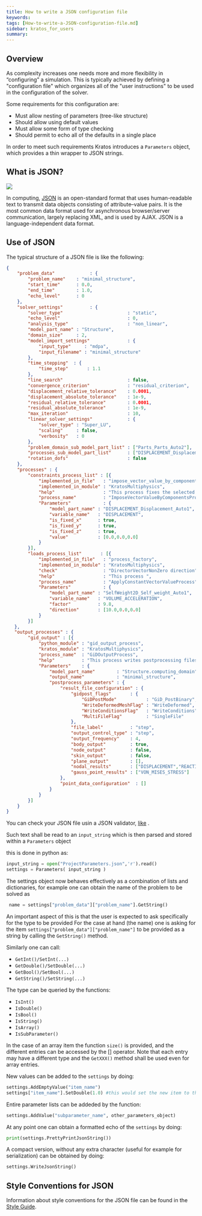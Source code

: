 ```yaml
---
title: How to write a JSON configuration file
keywords: 
tags: [How-to-write-a-JSON-configuration-file.md]
sidebar: kratos_for_users
summary: 
---
```


## Overview

As complexity increases one needs more and more flexibility in “configuring” a simulation. This is typically achieved by defining a "configuration file" which organizes all of the "user instructions" to be used in the configuration of the solver. 

Some requirements for this configuration are:

*    Must allow nesting of parameters (tree-like structure)
*    Should allow using default values
*    Must allow some form of type checking
*    Should permit to echo all of the defaults in a single place 

In order to meet such requirements Kratos introduces a ``Parameters`` object, which provides a thin wrapper to JSON strings.

## What is JSON?

![](https://upload.wikimedia.org/wikipedia/commons/c/c9/JSON_vector_logo.svg)  

In computing, [JSON](https://en.wikipedia.org/wiki/JSON) is an open-standard format that uses human-readable text to transmit data objects consisting of attribute–value pairs. It is the most common data format used for asynchronous browser/server communication, largely replacing XML, and is used by AJAX. JSON is a language-independent data format.

## Use of JSON

The typical structure of a JSON file is like the following: 

```json
{
    "problem_data"             : {
        "problem_name"    : "minimal_structure",
        "start_time"      : 0.0,
        "end_time"        : 1.0,
        "echo_level"      : 0
    },
    "solver_settings"          : {
        "solver_type"                        : "static",
        "echo_level"                         : 0,
        "analysis_type"                      : "non_linear",
        "model_part_name" : "Structure",
        "domain_size"     : 2,
        "model_import_settings"              : {
            "input_type"     : "mdpa",
            "input_filename" : "minimal_structure"
        },
        "time_stepping"  : {
            "time_step"       : 1.1
        },
        "line_search"                        : false,
        "convergence_criterion"              : "residual_criterion",
        "displacement_relative_tolerance"    : 0.0001,
        "displacement_absolute_tolerance"    : 1e-9,
        "residual_relative_tolerance"        : 0.0001,
        "residual_absolute_tolerance"        : 1e-9,
        "max_iteration"                      : 10,
        "linear_solver_settings"             : {
            "solver_type" : "Super_LU",
            "scaling"     : false,
            "verbosity"   : 0
        },
        "problem_domain_sub_model_part_list" : ["Parts_Parts_Auto2"],
        "processes_sub_model_part_list"      : ["DISPLACEMENT_Displacement_Auto1","SelfWeight2D_Self_weight_Auto1"],
        "rotation_dofs"                      : false
    },
    "processes" : {
        "constraints_process_list" : [{
            "implemented_in_file"   : "impose_vector_value_by_components_process",
            "implemented_in_module" : "KratosMultiphysics",
            "help"                  : "This process fixes the selected components of a given vector variable",
            "process_name"          : "ImposeVectorValueByComponentsProcess",
            "Parameters"            : {
                "model_part_name" : "DISPLACEMENT_Displacement_Auto1",
                "variable_name"   : "DISPLACEMENT",
                "is_fixed_x"      : true,
                "is_fixed_y"      : true,
                "is_fixed_z"      : true,
                "value"           : [0.0,0.0,0.0]
            }
        }],
        "loads_process_list"       : [{
            "implemented_in_file"   : "process_factory",
            "implemented_in_module" : "KratosMultiphysics",
            "check"                 : "DirectorVectorNonZero direction",
            "help"                  : "This process ",
            "process_name"          : "ApplyConstantVectorValueProcess",
            "Parameters"            : {
                "model_part_name" : "SelfWeight2D_Self_weight_Auto1",
                "variable_name"   : "VOLUME_ACCELERATION",
                "factor"          : 9.8,
                "direction"       : [10.0,0.0,0.0]
            }
        }]
   },    
   "output_processes" : {
        "gid_output" : [{
            "python_module" : "gid_output_process",
            "kratos_module" : "KratosMultiphysics",
            "process_name"  : "GiDOutputProcess",
            "help"          : "This process writes postprocessing files for GiD",
            "Parameters"    : {
                "model_part_name"        : "Structure.computing_domain",
                "output_name"            : "minimal_structure",
                "postprocess_parameters" : {
                    "result_file_configuration" : {
                        "gidpost_flags"       : {
                            "GiDPostMode"           : "GiD_PostBinary",
                            "WriteDeformedMeshFlag" : "WriteDeformed",
                            "WriteConditionsFlag"   : "WriteConditions",
                            "MultiFileFlag"         : "SingleFile"
                        },
                        "file_label"          : "step",
                        "output_control_type" : "step",
                        "output_frequency"    : 4,
                        "body_output"         : true,
                        "node_output"         : false,
                        "skin_output"         : false,
                        "plane_output"        : [],
                        "nodal_results"       : ["DISPLACEMENT","REACTION"],
                        "gauss_point_results" : ["VON_MISES_STRESS"]
                    },
                    "point_data_configuration"  : []
                }
            }
        }]
    }
}
```

You can check your JSON file usin a JSON validator, [like](http://jsonlint.com/) .

Such text shall be read to an ``input_string`` which is then parsed and stored within a ``Parameters`` object

this is done in python as:

```py
input_string = open("ProjectParameters.json",'r').read()
settings = Parameters( input_string )
``` 

The settings object now behaves effectively as a combination of lists and dictionaries, for example one can obtain the name of the problem to be solved as 

```py
 name = settings["problem_data"]["problem_name"].GetString()
```

An important aspect of this is that the user is expected to ask specifically for the type to be provided For the case at hand (the name) one is asking for the item ``settings["problem_data"]["problem_name"]`` to be provided as a string by calling the ``GetString()`` method. 

Similarly one can call: 

*    ``GetInt()/SetInt(...)``
*    ``GetDouble()/SetDouble(...)``
*    ``GetBool()/SetBool(...)``
*    ``GetString()/SetString(...) ``

The type can be queried by the functions:

 *   ``IsInt()``
 *   ``IsDouble()``
 *   ``IsBool()``
 *   ``IsString()``
 *   ``IsArray()``
 *   ``IsSubParameter()`` 

In the case of an array item the function ``size()`` is provided, and the different entries can be accessed by the [] operator. Note that each entry may have a different type and the ``GetXXX()`` method shall be used even for array entries. 

New values can be added to the ``settings`` by doing:

```py
settings.AddEmptyValue("item_name")
settings["item_name"].SetDouble(1.0) #this would set the new item to the value of 1.0
``` 

Entire parameter lists can be addeded by the function:

```py
settings.AddValue("subparameter_name", other_parameters_object)
``` 

At any point one can obtain a formatted echo of the ``settings`` by doing:

```py
print(settings.PrettyPrintJsonString())
``` 

A compact version, without any extra character (useful for example for serialization) can be obtained by doing:

```py
settings.WriteJsonString()
``` 

## Style Conventions for JSON
Information about style conventions for the JSON file can be found in the [Style Guide](Style-Guide).
